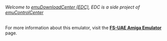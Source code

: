 ###### Welcome to [emuDownloadCenter (EDC)](https://github.com/PhoenixInteractiveNL/emuDownloadCenter/wiki/), EDC is a side project of [emuControlCenter](https://github.com/PhoenixInteractiveNL/emuControlCenter/wiki/)

For more information about this emulator, visit the [**FS-UAE Amiga Emulator**](https://github.com/PhoenixInteractiveNL/emuDownloadCenter/wiki/Emulator-fsuae#menu) page.
